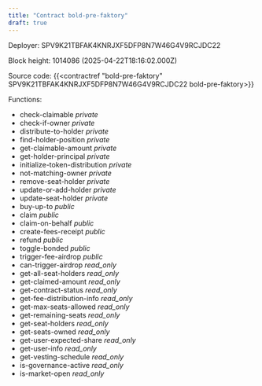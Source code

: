 ```yaml
---
title: "Contract bold-pre-faktory"
draft: true
---
```

Deployer: SPV9K21TBFAK4KNRJXF5DFP8N7W46G4V9RCJDC22


 



Block height: 1014086 (2025-04-22T18:16:02.000Z)

Source code: {{<contractref "bold-pre-faktory" SPV9K21TBFAK4KNRJXF5DFP8N7W46G4V9RCJDC22 bold-pre-faktory>}}

Functions:

* check-claimable _private_
* check-if-owner _private_
* distribute-to-holder _private_
* find-holder-position _private_
* get-claimable-amount _private_
* get-holder-principal _private_
* initialize-token-distribution _private_
* not-matching-owner _private_
* remove-seat-holder _private_
* update-or-add-holder _private_
* update-seat-holder _private_
* buy-up-to _public_
* claim _public_
* claim-on-behalf _public_
* create-fees-receipt _public_
* refund _public_
* toggle-bonded _public_
* trigger-fee-airdrop _public_
* can-trigger-airdrop _read_only_
* get-all-seat-holders _read_only_
* get-claimed-amount _read_only_
* get-contract-status _read_only_
* get-fee-distribution-info _read_only_
* get-max-seats-allowed _read_only_
* get-remaining-seats _read_only_
* get-seat-holders _read_only_
* get-seats-owned _read_only_
* get-user-expected-share _read_only_
* get-user-info _read_only_
* get-vesting-schedule _read_only_
* is-governance-active _read_only_
* is-market-open _read_only_
